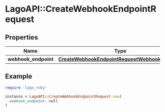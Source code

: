 # LagoAPI::CreateWebhookEndpointRequest

## Properties

| Name | Type | Description | Notes |
| ---- | ---- | ----------- | ----- |
| **webhook_endpoint** | [**CreateWebhookEndpointRequestWebhookEndpoint**](CreateWebhookEndpointRequestWebhookEndpoint.md) |  | [optional] |

## Example

```ruby
require 'lago_ruby'

instance = LagoAPI::CreateWebhookEndpointRequest.new(
  webhook_endpoint: null
)
```

